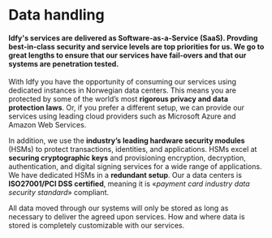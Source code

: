 # Data handling

#### Idfy's services are delivered as Software-as-a-Service \(SaaS\). Provding **best-in-class security** and service levels are top priorities for us. We go to great lengths to ensure that our services have fail-overs and that our systems are penetration tested.

With Idfy you have the opportunity of consuming our services using dedicated instances in Norwegian data centers. This means you are protected by some of the world’s most **rigorous privacy and data protection laws**. Or, if you prefer a different setup, we can provide our services using leading cloud providers such as Microsoft Azure and Amazon Web Services.

In addition, we use the **industry’s leading hardware security modules** \(HSMs\) to protect transactions, identities, and applications. HSMs excel at **securing cryptographic keys** and provisioning encryption, decryption, authentication, and digital signing services for a wide range of applications. We have dedicated HSMs in a **redundant setup**. Our a data centers is **ISO27001/PCI DSS certified**, meaning it is «_payment card industry data security standard_» compliant.

All data moved through our systems will only be stored as long as necessary to deliver the agreed upon services. How and where data is stored is completely customizable with our services.


